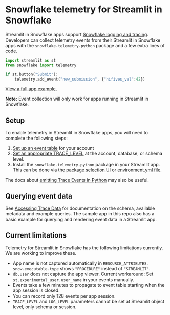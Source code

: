 # Snowflake telemetry for Streamlit in Snowflake

Streamlit in Snowflake apps support [Snowflake logging and tracing](https://docs.snowflake.com/en/developer-guide/logging-tracing/logging-tracing-overview).
Developers can collect telemetry events from their Streamlit in Snowflake apps with the
`snowflake-telemetry-python` package and a few extra lines of code.

```python
import streamlit as st
from snowflake import telemetry

if st.button("Submit"):
    telemetry.add_event("new_submission", {"hifives_val":42})
```

[View a full app example.](./streamlit_app.py)

**Note:** Event collection will only work for apps running in Streamlit in Snowflake.

## Setup

To enable telemetry in Streamlit in Snowflake apps, you will need to complete the following steps:

1. [Set up an event table](https://docs.snowflake.com/en/developer-guide/logging-tracing/event-table-setting-up) for your account
1. [Set an appropriate TRACE_LEVEL](https://docs.snowflake.com/en/developer-guide/logging-tracing/tracing-trace-level) at the account,
   database, or schema level.
1. Install the `snowflake-telemetry-python` package in your Streamlit app. This can be done via the
   [package selection UI](https://docs.snowflake.com/en/developer-guide/streamlit/create-streamlit-ui#add-a-supported-python-package-to-a-streamlit-app)
   or [environment.yml file](https://docs.snowflake.com/en/developer-guide/streamlit/create-streamlit-sql#installing-packages-by-using-the-environment-yml-file).

The docs about [emitting Trace Events in Python](https://docs.snowflake.com/en/developer-guide/logging-tracing/tracing-python) may also be useful.

## Querying event data

See [Accessing Trace Data](https://docs.snowflake.com/en/developer-guide/logging-tracing/tracing-accessing-events) for documentation on the schema, available metadata and example queries.
The sample app in this repo also has a basic example for querying and rendering event data in a Streamlit app.

## Current limitations

Telemetry for Streamlit in Snowflake has the following limitations currently. We are working to improve these.

- App name is not captured automatically in `RESOURCE_ATTRIBUTES`. `snow.executable.type` shows `"PROCEDURE"` instead of `"STREAMLIT"`.
- `db.user` does not capture the app viewer. Current workaround: Set `st.experimental_user.user_name` in your events manually.
- Events take a few minutes to propagate to event table starting when the app session is closed.
- You can record only 128 events per app session.
- `TRACE_LEVEL` and `LOG_LEVEL` parameters cannot be set at Streamlit object level, only schema or session.
